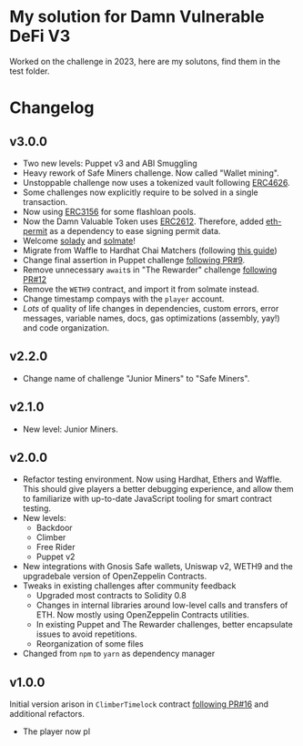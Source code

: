 # My solution for Damn Vulnerable DeFi V3

Worked on the challenge in 2023, here are my solutons, find them in the test folder.

# Changelog

## v3.0.0

- Two new levels: Puppet v3 and ABI Smuggling
- Heavy rework of Safe Miners challenge. Now called "Wallet mining".
- Unstoppable challenge now uses a tokenized vault following [ERC4626](https://eips.ethereum.org/EIPS/eip-4626).
- Some challenges now explicitly require to be solved in a single transaction.
- Now using [ERC3156](https://eips.ethereum.org/EIPS/eip-3156) for some flashloan pools.
- Now the Damn Valuable Token uses [ERC2612](https://eips.ethereum.org/EIPS/eip-2612). Therefore, added [eth-permit](https://github.com/dmihal/eth-permit) as a dependency to ease signing permit data.
- Welcome [solady](https://github.com/Vectorized/solady) and [solmate](https://github.com/transmissions11/solmate)!
- Migrate from Waffle to Hardhat Chai Matchers (following [this guide](https://hardhat.org/hardhat-chai-matchers/docs/migrate-from-waffle))
- Change final assertion in Puppet challenge [following PR#9](https://github.com/tinchoabbate/damn-vulnerable-defi/pull/9).
- Remove unnecessary `await`s in "The Rewarder" challenge [following PR#12](https://github.com/tinchoabbate/damn-vulnerable-defi/pull/12)
- Remove the `WETH9` contract, and import it from solmate instead.
- Change timestamp compays with the `player` account.
- _Lots_ of quality of life changes in dependencies, custom errors, error messages, variable names, docs, gas optimizations (assembly, yay!) and code organization.

## v2.2.0

- Change name of challenge "Junior Miners" to "Safe Miners".

## v2.1.0

- New level: Junior Miners.

## v2.0.0

- Refactor testing environment. Now using Hardhat, Ethers and Waffle. This should give players a better debugging experience, and allow them to familiarize with up-to-date JavaScript tooling for smart contract testing.
- New levels:
  - Backdoor
  - Climber
  - Free Rider
  - Puppet v2
- New integrations with Gnosis Safe wallets, Uniswap v2, WETH9 and the upgradebale version of OpenZeppelin Contracts.
- Tweaks in existing challenges after community feedback
  - Upgraded most contracts to Solidity 0.8
  - Changes in internal libraries around low-level calls and transfers of ETH. Now mostly using OpenZeppelin Contracts utilities.
  - In existing Puppet and The Rewarder challenges, better encapsulate issues to avoid repetitions.
  - Reorganization of some files
- Changed from `npm` to `yarn` as dependency manager

## v1.0.0

Initial version
arison in `ClimberTimelock` contract [following PR#16](https://github.com/tinchoabbate/damn-vulnerable-defi/pull/16) and additional refactors.

- The player now pl
